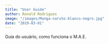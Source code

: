 ```yaml
---
title: "User Guide"
author: Ronald Rodrigues
image: "/images/Manga-naruto-blanco-negro.jpg"
date: "2019-03-01"
---
```


Guia do usuário, como funciona o M.A.E.